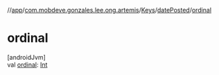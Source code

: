 //[app](../../../../index.md)/[com.mobdeve.gonzales.lee.ong.artemis](../../index.md)/[Keys](../index.md)/[datePosted](index.md)/[ordinal](ordinal.md)

# ordinal

[androidJvm]\
val [ordinal](ordinal.md): [Int](https://kotlinlang.org/api/latest/jvm/stdlib/kotlin/-int/index.html)
